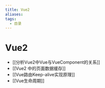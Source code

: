 ```yaml
---
title: Vue2
aliases:
tags:
  - 目录
---
```


# Vue2

- [[分析Vue2中Vue与VueComponent的关系]]
- [[Vue2 中的页面数据缓存]]
- [[Vue路由Keep-alive实现原理]]
- [[Vue生命周期]]

